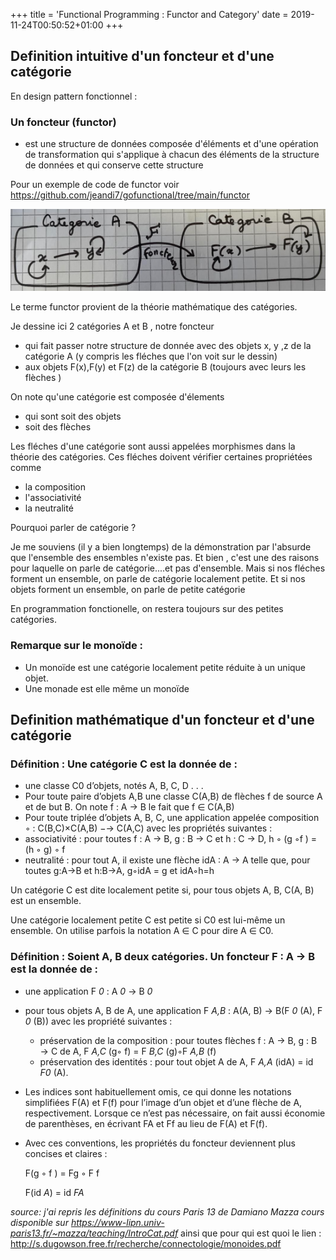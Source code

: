 +++
title = 'Functional Programming : Functor and Category' 
date = 2019-11-24T00:50:52+01:00
+++

## Definition intuitive d'un foncteur et d'une catégorie

En design pattern fonctionnel : 

### Un foncteur (functor) 
- est une structure de données composée d'éléments et d'une opération de transformation 
qui s'applique à chacun des éléments de la structure de données et qui conserve cette structure

Pour un exemple de code de functor voir https://github.com/jeandi7/gofunctional/tree/main/functor

![image info](./images/category.png)

Le terme functor provient de la théorie mathématique des catégories.

Je dessine ici 2 catégories A et B , notre foncteur 
- qui  fait passer notre structure de donnée avec des objets x, y ,z de la catégorie A  (y compris les fléches que l'on voit sur le dessin)  
- aux objets F(x),F(y) et F(z) de la catégorie B (toujours avec leurs les flèches )

On note qu'une catégorie est composée d'élements 
- qui sont soit des objets 
- soit des flèches

Les fléches d'une catégorie sont aussi appelées morphismes dans la théorie des catégories.
Ces fléches doivent vérifier certaines propriétées comme
- la composition
- l'associativité
- la neutralité

Pourquoi parler de catégorie ? 

<p> Je me souviens (il y a bien longtemps) de la démonstration par l'absurde que l'ensemble des ensembles n'existe pas.
Et bien , c'est une des raisons pour laquelle on parle de catégorie....et pas d'ensemble.
Mais si nos fléches  forment un ensemble, on parle de catégorie localement petite.
Et si nos objets forment un ensemble, on parle de petite catégorie </p>

En programmation fonctionelle, on restera toujours sur des petites catégories.

### Remarque sur le monoïde : 

- Un monoïde est une catégorie localement petite réduite à un unique objet.
- Une monade est elle même un monoïde


## Definition mathématique d'un foncteur et d'une catégorie

### Définition : Une catégorie C est la donnée de :
- une classe C0 d’objets, notés A, B, C, D . . .
- Pour toute paire d’objets A,B une classe C(A,B) de flèches f de source A et de but B. 
On note f : A → B le fait que f ∈ C(A,B)
- Pour toute triplée d’objets A, B, C, une application appelée composition
 ◦ : C(B,C)×C(A,B) −→ C(A,C)
 avec les propriétés suivantes :
 - associativité : pour toutes f : A → B, g : B → C et h : C → D, h ◦ (g ◦f ) = (h ◦ g) ◦ f  
 - neutralité : pour tout A, il existe une flèche idA : A → A telle que, pour
toutes g:A→B et h:B→A, g◦idA = g et idA◦h=h

Un catégorie C est dite localement petite si, pour tous objets A, B, C(A, B) est un ensemble. 

Une catégorie localement petite C est petite si C0 est lui-même un ensemble. On utilise parfois la notation A ∈ C pour dire A ∈ C0.


### Définition : Soient A, B deux catégories. Un foncteur F : A → B est la donnée de :
- une application F _0_ : A _0_ → B _0_ 
- pour tous objets A, B de A, une application
F _A,B_ : A(A, B) → B(F _0_ (A), F _0_ (B)) avec les propriété suivantes :
  - préservation de la composition : pour toutes flèches f : A → B, g : B → C de A,
F _A,C_ (g◦ f) = F _B,C_ (g)◦F _A,B_ (f)
  - préservation des identités : pour tout objet A de A, F _A,A_ (idA) = id _F0_ (A).

- Les indices sont habituellement omis, ce qui donne les notations simplifiées F(A) et F(f) pour l’image d’un objet et d’une flèche de A, respectivement. Lorsque ce n’est pas nécessaire, on fait aussi économie de parenthèses, en écrivant FA et Ff au lieu de F(A) et F(f). 
- Avec ces conventions, les propriétés du foncteur deviennent plus concises et claires :
   
   F(g ◦ f ) = Fg ◦ F f 
   
   F(id _A_) = id _FA_


_source: 
j'ai repris les définitions du cours Paris 13 de Damiano Mazza_
_cours disponible sur https://www-lipn.univ-paris13.fr/~mazza/teaching/IntroCat.pdf_
ainsi que pour qui est quoi le lien :
http://s.dugowson.free.fr/recherche/connectologie/monoides.pdf